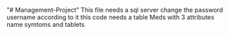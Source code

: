 "# Management-Project" 
This file needs a sql server change the password username according to it
this code needs a table Meds with 3 attributes name symtoms and tablets

